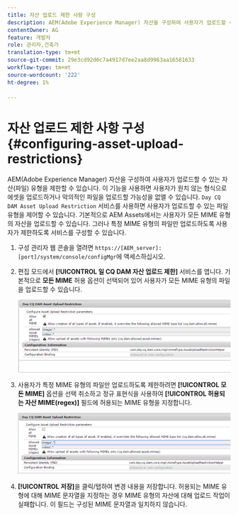 ```yaml
---
title: 자산 업로드 제한 사항 구성
description: AEM(Adobe Experience Manager) 자산을 구성하여 사용자가 업로드할 수 있는 자산(파일)의 유형을 제한하는 방법을 알아봅니다.
contentOwner: AG
feature: 개발자
role: 관리자,건축가
translation-type: tm+mt
source-git-commit: 29e3cd92d6c7a4917d7ee2aa8d9963aa16581633
workflow-type: tm+mt
source-wordcount: '222'
ht-degree: 1%

---
```



# 자산 업로드 제한 사항 구성 {#configuring-asset-upload-restrictions}

AEM(Adobe Experience Manager) 자산을 구성하여 사용자가 업로드할 수 있는 자산(파일) 유형을 제한할 수 있습니다. 이 기능을 사용하면 사용자가 원치 않는 형식으로 에셋을 업로드하거나 악의적인 파일을 업로드할 가능성을 없앨 수 있습니다. `Day CQ DAM Asset Upload Restriction` 서비스를 사용하면 사용자가 업로드할 수 있는 파일 유형을 제어할 수 있습니다. 기본적으로 AEM Assets에서는 사용자가 모든 MIME 유형의 자산을 업로드할 수 있습니다. 그러나 특정 MIME 유형의 파일만 업로드하도록 사용자가 제한하도록 서비스를 구성할 수 있습니다.

1. 구성 관리자 웹 콘솔을 열려면 `https://[AEM_server]:[port]/system/console/configMgr`에 액세스하십시오.
1. 편집 모드에서 **[!UICONTROL 일 CQ DAM 자산 업로드 제한]** 서비스를 엽니다. 기본적으로 **모든 MIME** 허용 옵션이 선택되어 있어 사용자가 모든 MIME 유형의 파일을 업로드할 수 있습니다.

   ![chlimage_1-378](assets/chlimage_1-378.png)

1. 사용자가 특정 MIME 유형의 파일만 업로드하도록 제한하려면 **[!UICONTROL 모든 MIME]** 옵션을 선택 취소하고 정규 표현식을 사용하여 **[!UICONTROL 허용되는 자산 MIME(regex)]** 필드에 허용되는 MIME 유형을 지정합니다.

   ![chlimage_1-379](assets/chlimage_1-379.png)

1. **[!UICONTROL 저장]**&#x200B;을 클릭/탭하여 변경 내용을 저장합니다. 허용되는 MIME 유형에 대해 MIME 문자열을 지정하는 경우 MIME 유형의 자산에 대해 업로드 작업이 실패합니다. 이 필드는 구성된 MIME 문자열과 일치하지 않습니다.
